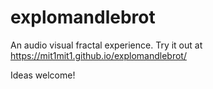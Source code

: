 # explomandlebrot
An audio visual fractal experience. Try it out at https://mit1mit1.github.io/explomandlebrot/

Ideas welcome!
